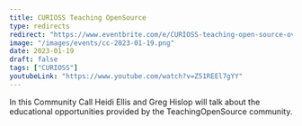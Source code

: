 ```yaml
---
title: CURIOSS Teaching OpenSource
type: redirects
redirect: "https://www.eventbrite.com/e/CURIOSS-teaching-open-source-overview-tickets-510511091417"
image: "/images/events/cc-2023-01-19.png"
date: 2023-01-19
draft: false
tags: ["CURIOSS"]
youtubeLink: "https://www.youtube.com/watch?v=Z51REEl7gYY"
---
```

In this Community Call Heidi Ellis and Greg Hislop will talk about the educational opportunities provided by the TeachingOpenSource community.
